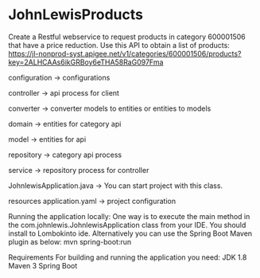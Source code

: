 # JohnLewisProducts


Create a Restful webservice to request products in category 600001506 that have a price reduction.
Use this API to obtain a list of products: https://jl-nonprod-syst.apigee.net/v1/categories/600001506/products?key=2ALHCAAs6ikGRBoy6eTHA58RaG097Fma

configuration -> configurations

controller -> api process for client

converter -> converter models to entities or entities to models

domain -> entities for category api

model -> entities for api

repository -> category api process

service -> repository process for controller

JohnlewisApplication.java -> You can start project with this class.

resources 
application.yaml -> project configuration


Running the application locally:
One way is to execute the main method in the com.johnlewis.JohnlewisApplication class from your IDE.
You should install to Lombokinto ide.
Alternatively you can use the Spring Boot Maven plugin as below:
mvn spring-boot:run

Requirements
For building and running the application you need:
JDK 1.8
Maven 3
Spring Boot
